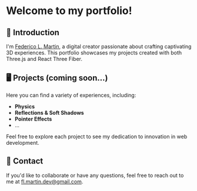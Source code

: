 # Welcome to my portfolio!

## 👋 Introduction

I'm [Federico L. Martin](https://www.linkedin.com/in/fl-martin/), a digital creator passionate about crafting captivating 3D experiences. This portfolio showcases my projects created with both Three.js and React Three Fiber.

## 🖥️ Projects (coming soon...)

Here you can find a variety of experiences, including:

- **Physics**
- **Reflections & Soft Shadows**
- **Pointer Effects**
- ...

Feel free to explore each project to see my dedication to innovation in web development.

## 📧 Contact

If you'd like to collaborate or have any questions, feel free to reach out to me at fl.martin.dev@gmail.com.
